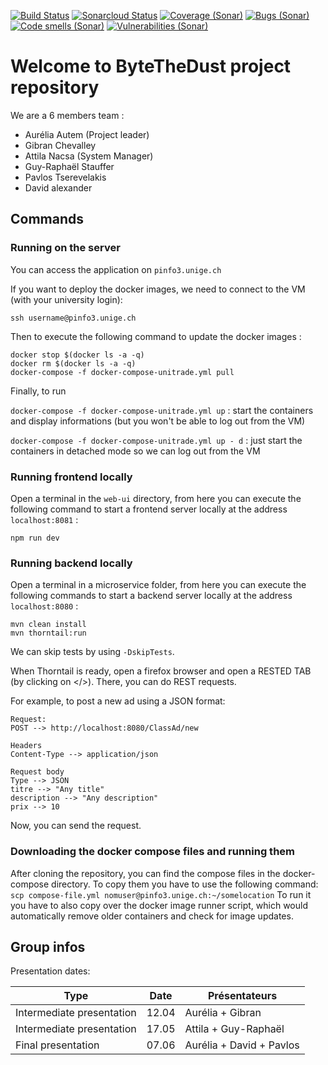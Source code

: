 [![Build Status](https://travis-ci.org/unige-pinfo-2019/PInfo3.svg?branch=master)](https://travis-ci.org/unige-pinfo-2019/PInfo3)
[![Sonarcloud Status](https://sonarcloud.io/api/project_badges/measure?project=unige-pinfo-2019_PInfo3&metric=alert_status)](https://sonarcloud.io/dashboard?id=unige-pinfo-2019_PInfo3)
[![Coverage (Sonar)](https://sonarcloud.io/api/project_badges/measure?project=unige-pinfo-2019_PInfo3&metric=coverage)](https://sonarcloud.io/dashboard?id=unige-pinfo-2019_PInfo3)
[![Bugs (Sonar)](https://sonarcloud.io/api/project_badges/measure?project=unige-pinfo-2019_PInfo3&metric=bugs)](https://sonarcloud.io/dashboard?id=unige-pinfo-2019_PInfo3)
[![Code smells (Sonar)](https://sonarcloud.io/api/project_badges/measure?project=unige-pinfo-2019_PInfo3&metric=code_smells)](https://sonarcloud.io/dashboard?id=unige-pinfo-2019_PInfo3)
[![Vulnerabilities (Sonar)](https://sonarcloud.io/api/project_badges/measure?project=unige-pinfo-2019_PInfo3&metric=vulnerabilities)](https://sonarcloud.io/dashboard?id=unige-pinfo-2019_PInfo3)


# Welcome to ByteTheDust project repository

We are a 6 members team :

 - Aurélia Autem (Project leader)
 - Gibran Chevalley
 - Attila Nacsa (System Manager)
 - Guy-Raphaël Stauffer
 - Pavlos Tserevelakis
 - David alexander


## Commands

### Running on the server

You can access the application on `pinfo3.unige.ch`

If you want to deploy the docker images, we need to connect to the VM (with your university login):

```
ssh username@pinfo3.unige.ch
```

Then to execute the following command to update the docker images :

```
docker stop $(docker ls -a -q)
docker rm $(docker ls -a -q)
docker-compose -f docker-compose-unitrade.yml pull
```

Finally, to run

`docker-compose -f docker-compose-unitrade.yml up` : start the containers and display informations (but you won't be able to log out from the VM)

`docker-compose -f docker-compose-unitrade.yml up - d` : just start the containers in detached mode so we can log out from the VM


### Running frontend locally

Open a terminal in the `web-ui` directory, from here you can execute the following command to start a frontend server locally at the address `localhost:8081` :
```
npm run dev
```

### Running backend locally

Open a terminal in a microservice folder, from here you can execute the following commands to start a backend server locally at the address `localhost:8080` :
```
mvn clean install
mvn thorntail:run
```

We can skip tests by using `-DskipTests`.

When Thorntail is ready, open a firefox browser and open a RESTED TAB (by clicking on </>).
There, you can do REST requests.

For example, to post a new ad using a JSON format:
```
Request:
POST --> http://localhost:8080/ClassAd/new

Headers
Content-Type --> application/json

Request body
Type --> JSON
titre --> "Any title"
description --> "Any description"
prix --> 10
```

Now, you can send the request.

### Downloading the docker compose files and running them
After cloning the repository, you can find the compose files in the docker-compose directory.
To copy them you have to use the following command:
`scp compose-file.yml nomuser@pinfo3.unige.ch:~/somelocation`
To run it you have to also copy over the docker image runner script, which would automatically remove older containers and check for image updates.


## Group infos

Presentation dates:

Type | Date | Présentateurs
------------ | ------------- | -------------
Intermediate presentation | 12.04 | Aurélia + Gibran
Intermediate presentation | 17.05 | Attila + Guy-Raphaël
Final presentation | 07.06 | Aurélia + David + Pavlos
